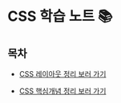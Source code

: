 # CSS 학습 노트 📚

## 목차

- [CSS 레이아웃 정리 보러 가기](./CSS-레이아웃.md) <br />

- [CSS 핵심개념 정리 보러 가기](./CSS-핵심개념.md) <br />
